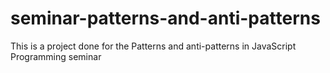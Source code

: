 # seminar-patterns-and-anti-patterns
This is a project done for the Patterns and anti-patterns in JavaScript Programming seminar
